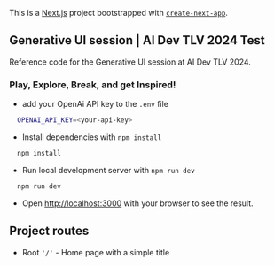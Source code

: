 This is a [Next.js](https://nextjs.org) project bootstrapped with [`create-next-app`](https://nextjs.org/docs/app/api-reference/cli/create-next-app).

## Generative UI session | AI Dev TLV 2024 Test


Reference code for the Generative UI session at AI Dev TLV 2024.

### Play, Explore, Break, and get Inspired!

- add your OpenAi API key to the `.env` file

```bash
  OPENAI_API_KEY=<your-api-key>
```

- Install dependencies with `npm install`

```bash
  npm install
```

- Run local development server with `npm run dev`

```bash
  npm run dev
```

- Open [http://localhost:3000](http://localhost:3000) with your browser to see the result.


## Project routes

- Root `'/'` - Home page with a simple title
